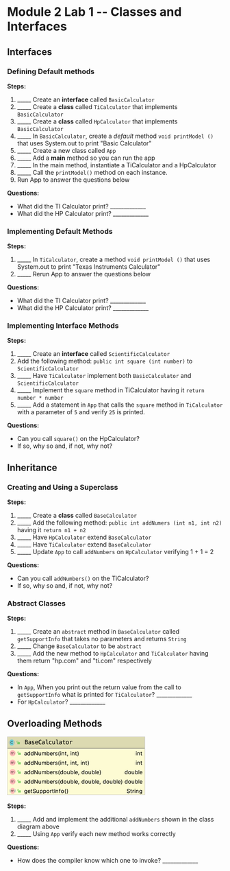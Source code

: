 # Module 2 Lab 1 -- Classes and Interfaces

## Interfaces

### Defining Default methods

**Steps:**
1. _____ Create an **interface** called ``BasicCalculator``
1. _____ Create a **class** called ``TiCalculator`` that implements ``BasicCalculator``
1. _____ Create a **class** called ``HpCalculator`` that implements ``BasicCalculator``
1. _____ In ``BasicCalculator``, create a *default* method ``void printModel ()`` that uses System.out to print "Basic Calculator"
1. _____ Create a new class called ``App``
1. _____ Add a **main** method so you can run the app
1. _____ In the main method, instantiate a TiCalculator and a HpCalculator
1. _____ Call the ``printModel()`` method on each instance.  
1. Run App to answer the questions below

**Questions:**
* What did the TI Calculator print? _____________
* What did the HP Calculator print? _____________

### Implementing Default Methods

**Steps:**
1. _____ In ``TiCalculator``, create a method ``void printModel ()`` that uses System.out to print "Texas Instruments Calculator"
1. _____ Rerun App to answer the questions below

**Questions:**
* What did the TI Calculator print? _____________
* What did the HP Calculator print? _____________

### Implementing Interface Methods

**Steps:**
1. _____ Create an **interface** called ``ScientificCalculator``
1. Add the following method: ``public int square (int number)`` to ``ScientificCalculator`` 
1. _____ Have ``TiCalculator`` implement both ``BasicCalculator`` and ``ScientificCalculator``
1. _____ Implement the ``square`` method in TiCalculator having it ``return number * number``
1. _____ Add a statement in ``App`` that calls the ``square`` method in ``TiCalculator`` with a parameter of ``5`` and verify ``25`` is printed.

**Questions:**
* Can you call ``square()`` on the HpCalculator?
* If so, why so and, if not, why not?

## Inheritance

### Creating and Using a Superclass

**Steps:**
1. _____ Create a **class** called ``BaseCalculator``
1. _____ Add the following method: ``public int addNumers (int n1, int n2)`` having it  ``return n1 + n2`` 
1. _____ Have ``HpCalculator`` extend ``BaseCalculator``
1. _____ Have ``TiCalculator`` extend ``BaseCalculator``
1. _____ Update ``App`` to call ``addNumbers`` on ``HpCalculator`` verifying 1 + 1 = 2

**Questions:**
* Can you call ``addNumbers()`` on the TiCalculator?
* If so, why so and, if not, why not?

### Abstract Classes

**Steps:**
1. _____ Create an ``abstract`` method in ``BaseCalculator`` called ``getSupportInfo`` that takes no parameters and returns ``String``
1. _____ Change ``BaseCalculator`` to be ``abstract`` 
1. _____ Add the new method to ``HpCalculator`` and ``TiCalculator`` having them return "hp.com" and "ti.com" respectively

**Questions:**
* In ``App``, When you print out the return value from the call to ``getSupportInfo`` what is printed for ``TiCalculator``? _____________
* For ``HpCalculator``? _____________

## Overloading Methods

![BaseCalculator class diagram](images/BaseCalculatorClassDiagram.png "BaseCalculator class diagram")

**Steps:**
1. _____ Add and implement the additional ``addNumbers`` shown in the class diagram above
1. _____ Using ``App`` verify each new method works correctly

**Questions:**
* How does the compiler know which one to invoke? _____________
